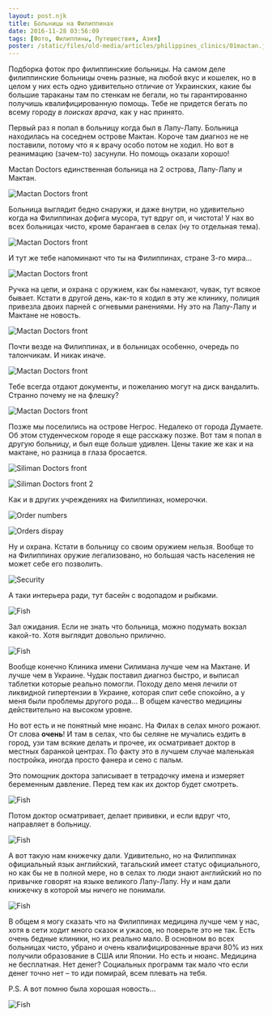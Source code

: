 ```yaml
---
layout: post.njk
title: Больницы на Филиппинах
date: 2016-11-28 03:56:09
tags: [Фото, Филиппины, Путешествия, Азия]
poster: /static/files/old-media/articles/philippines_clinics/01mactan.jpg
---
```


Подборка фоток про филиппинские больницы. На самом деле филиппинские больницы очень разные, на любой вкус и кошелек, но в целом у них есть одно удивительно отличие от Украинских, какие бы большие тараканы там по стенкам не бегали, но ты гарантированно получишь квалифицированную помощь. Тебе не придется бегать по всему городу *в поисках врача*, как у нас принято.

Первый раз я попал в больницу когда был в Лапу-Лапу. Больница находилась на соседнем острове Мактан. Короче там диагноз не не поставили, потому что я к врачу особо потом не ходил. Но вот в реанимацию (зачем-то) засунули. Но помощь оказали хорошо!

Mactan Doctors единственная больница на 2 острова, Лапу-Лапу и Мактан.

![Mactan Doctors front](/static/files/old-media/articles/philippines_clinics/02mactan.jpg)

Больница выглядит бедно снаружи, и даже внутри, но удивительно когда на Филиппинах дофига мусора, тут вдруг оп, и чистота! У нах во всех больницах чисто, кроме барангаев в селах (ну то отдельная тема).

![Mactan Doctors front](/static/files/old-media/articles/philippines_clinics/03mactan.jpg)

И тут же тебе напоминают что ты на Филиппинах, стране 3-го мира…

![Mactan Doctors front](/static/files/old-media/articles/philippines_clinics/04mactan.jpg)

Ручка на цепи, и охрана с оружием, как бы намекают, чувак, тут всякое бывает. Кстати в другой день, как-то я ходил в эту же клинику, полиция привезла двоих парней с огневыми ранениями. Ну это на Лапу-Лапу и Мактане не новость.

![Mactan Doctors front](/static/files/old-media/articles/philippines_clinics/05mactan.jpg)

Почти везде на Филиппинах, и в больницах особенно, очередь по талончикам. И никак иначе.

![Mactan Doctors front](/static/files/old-media/articles/philippines_clinics/06mactan.jpg)

Тебе всегда отдают документы, и пожеланию могут на диск вандалить. Странно почему не на флешку?

![Mactan Doctors front](/static/files/old-media/articles/philippines_clinics/07mactan.jpg)

Позже мы поселились на острове Негрос. Недалеко от города Думаете. Об этом студенческом городе я еще расскажу позже. Вот там я попал в другую больницу, и был еще больше удивлен. Цены такие же как и на мактане, но разница в глаза бросается.

![Siliman Doctors front](/static/files/old-media/articles/philippines_clinics/08-1siliman.jpg)

![Siliman Doctors front 2](/static/files/old-media/articles/philippines_clinics/08-2siliman.jpg)

Как и в других учреждениях на Филиппинах, номерочки.

![Order numbers](/static/files/old-media/articles/philippines_clinics/09siliman.jpg)

![Orders dispay](/static/files/old-media/articles/philippines_clinics/10siliman.jpg)

Ну и охрана. Кстати в больницу со своим оружием нельзя. Вообще то на Филиппинах оружие легализовано, но большая часть населения не может себе его позволить.

![Security](/static/files/old-media/articles/philippines_clinics/11siliman.jpg)

А таки интерьера ради, тут басейн с водопадом и рыбками.

![Fish](/static/files/old-media/articles/philippines_clinics/12siliman.jpg)

Зал ожидания. Если не знать что больница, можно подумать вокзал какой-то. Хотя выглядит довольно прилично.

![Fish](/static/files/old-media/articles/philippines_clinics/13siliman.jpg)

Вообще конечно Клиника имени Силимана лучше чем на Мактане. И лучше чем в Украине. Чудак поставил диагноз быстро, и выписал таблетки которые реально помогли. Походу дело меня лечили от ликвидной гипертензии в Украине, которая спит себе спокойно, а у меня были проблемы другого рода… В общем качество медицины действительно на высоком уровне.

Но вот есть и не понятный мне нюанс. На Филах в селах много рожают. От слова **очень**! И там в селах, что бы селяне не мучались ездить в город, узи там всякие делать и прочее, их осматривает доктор в местных баранкой центрах. По факту это в лучшем случае маленькая постройка, иногда просто фанера и сено с пальм.

Это помощник доктора записывает в тетрадочку имена и измеряет беременным давление. Перед тем как их доктор будет смотреть.

![Fish](/static/files/old-media/articles/philippines_clinics/14barangay.jpg)

Потом доктор осматривает, делает прививки, и если вдруг что, направляет в больницу.

![Fish](/static/files/old-media/articles/philippines_clinics/15barangay.jpg)

А вот такую нам книжечку дали. Удивительно, но на Филиппинах официальный язык английский, тагальский имеет статус официального, но как бы не в полной мере, но в селах то люди знают английский но по привычке говорят на языке великого Лапу-Лапу. Ну и нам дали книжечку в которой мы ничего не понимали.

![Fish](/static/files/old-media/articles/philippines_clinics/16barangay.jpg)

В общем я могу сказать что на Филиппинах медицина лучше чем у нас, хотя в сети ходит много сказок и ужасов, но поверьте это не так. Есть очень бедные клиники, но их реально мало. В основном во всех больницах чисто, убрано и очень квалифицированные врачи 80% из них получили образование в США или Японии. Но есть и нюанс. Медицина не бесплатная. Нет денег? Социальных программ так мало что если денег точно нет – то иди помирай, всем плевать на тебя.

P.S. А вот помню была хорошая новость…

![Fish](/static/files/old-media/articles/philippines_clinics/wewashappyfirsttime.jpg)
